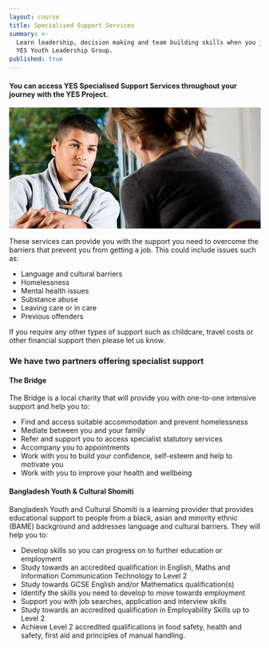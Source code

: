 ```yaml
---
layout: course
title: Specialised Support Services
summary: >-
  Learn leadership, decision making and team building skills when you join the
  YES Youth Leadership Group.
published: true
---
```


#### You can access YES Specialised Support Services throughout your journey with the YES Project.

![Young man being counselled by woman](/img/specialist-support.jpg)

These services can provide you with the support you need to overcome the barriers that prevent you from getting a job. This could include issues such as:

- Language and cultural barriers
- Homelessness
- Mental health issues
- Substance abuse
- Leaving care or in care
- Previous offenders

If you require any other types of support such as childcare, travel costs or other financial support then please let us know.

### We have two partners offering specialist support

#### The Bridge 

The Bridge is a local charity that will provide you with one-to-one intensive support and help you to: 

- Find and access suitable accommodation and prevent homelessness 
- Mediate between you and your family
- Refer and support you to access specialist statutory services
- Accompany you to appointments 
- Work with you to build your confidence, self-esteem and help to motivate you
- Work with you to improve your health and wellbeing


#### Bangladesh Youth & Cultural Shomiti 

Bangladesh Youth and Cultural Shomiti is a learning provider that provides educational support to people from a black, asian and minority ethnic (BAME) background and addresses language and cultural barriers. They will help you to: 

- Develop skills so you can progress on to further education or employment
- Study towards an accredited qualification in English, Maths and Information Communication Technology to Level 2
- Study towards GCSE English and/or Mathematics qualification(s)
- Identify the skills you need to develop to move towards employment
- Support you with job searches, application and interview skills
- Study towards an accredited qualification in Employability Skills up to Level 2
- Achieve Level 2 accredited qualifications in food safety, health and safety, first aid and principles of manual handling.

